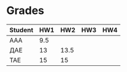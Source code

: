 # Grades

| Student | HW1 | HW2  | HW3 | HW4 |
| ------- | --- | ---- | --- | --- |
| ААА     | 9.5 |      |     |     |
| ДАЕ     | 13  | 13.5 |     |     |
| ТАЕ     | 15  | 15   |     |     |


